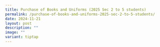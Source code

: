 ```yaml
---
title: Purchase of Books and Uniforms (2025 Sec 2 to 5 students)
permalink: /purchase-of-books-and-uniforms-2025-sec-2-to-5-students/
date: 2024-11-21
layout: post
description: ""
image: ""
variant: tiptap
---
```

